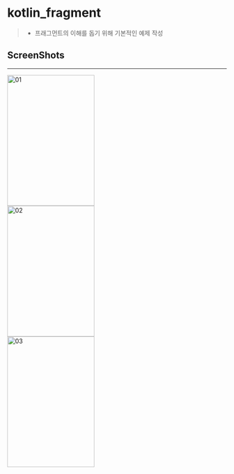 # kotlin_fragment

> * 프래그먼트의 이해를 돕기 위해 기본적인 예제 작성    

## ScreenShots
***
<div>
<img src="https://user-images.githubusercontent.com/51106039/87451123-669a1c00-c63a-11ea-96fb-3b6c37f0efa2.jpg" width="200px" height="300px" title="px(픽셀) 크기 설정" alt="01"></img><br/>
<img src="https://user-images.githubusercontent.com/51106039/87451128-6732b280-c63a-11ea-84e7-2e58e0099927.jpg" width="200px" height="300px" title="px(픽셀) 크기 설정" alt="02"></img><br/>
<img src="https://user-images.githubusercontent.com/51106039/87451129-67cb4900-c63a-11ea-8fae-16e1c25abe56.jpg" width="200px" height="300px" title="px(픽셀) 크기 설정" alt="03"></img><br/>
</div>

